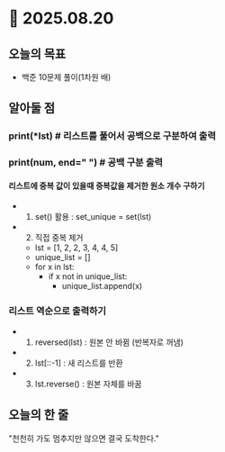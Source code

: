 # 📅 2025.08.20

## 오늘의 목표
- 백준 10문제 풀이(1차원 배)

## 알아둘 점
### print(*lst) # 리스트를 풀어서 공백으로 구분하여 출력
### print(num, end=" ")   # 공백 구분 출력
#### 리스트에 중복 값이 있을때 중복값을 제거한 원소 개수 구하기
- 1. set() 활용 : set_unique = set(lst)
- 2. 직접 중복 제거
  - lst = [1, 2, 2, 3, 4, 4, 5]
  - unique_list = []
  - for x in lst:
    - if x not in unique_list:
        - unique_list.append(x)

### 리스트 역순으로 출력하기
- 1. reversed(lst) : 원본 안 바뀜 (반복자로 꺼냄)
- 2. lst[::-1] : 새 리스트를 반환
- 3. lst.reverse() : 원본 자체를 바꿈
  
## 오늘의 한 줄
"천천히 가도 멈추지만 않으면 결국 도착한다."
